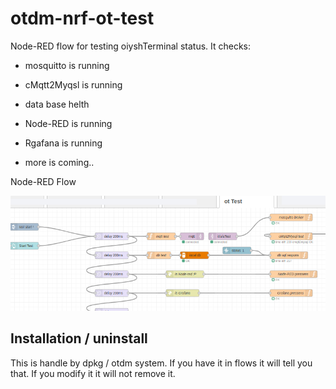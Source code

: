 # otdm-nrf-ot-test

Node-RED flow for testing oiyshTerminal status. It checks:

- mosquitto is running

- cMqtt2Myqsl is running

- data base helth

- Node-RED is running

- Rgafana is running 

- more is coming..

Node-RED Flow

![](./flow.png)

## Installation / uninstall

This is handle by dpkg / otdm system. If you have it in flows it will tell you that. If you modify it it will not remove it.
